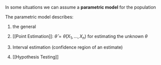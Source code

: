 In some situations we can assume a **parametric model** for the population 

The parametric model describes:
1. the general 

1. [[Point Estimation]]: $\hat{\theta}=\hat{\theta}(X_{1},\dots,X_{n})$ for estimating the unknown $\theta$
2. Interval estimation (confidence region of an estimate)
3. [[Hypothesis Testing]]

